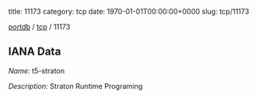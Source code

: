 title: 11173
category: tcp
date: 1970-01-01T00:00:00+0000
slug: tcp/11173

[portdb](/) / [tcp](/category/tcp.html) / 11173


## IANA Data

_Name:_ t5-straton

_Description:_ Straton Runtime Programing

